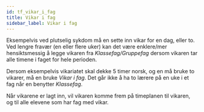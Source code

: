 ```yaml
---
id: tf_vikar_i_fag
title: Vikar i fag
sidebar_label: Vikar i fag
---
```

Eksempelvis ved plutselig sykdom må en sette inn vikar for en dag, eller to. Ved lengre fravær (en eller flere uker) kan det være enklere/mer hensiktsmessig å legge vikaren fra _Klassefag/Gruppefag_ dersom vikaren tar alle timene i faget for hele perioden. 

Dersom eksempelvis vikariatet skal dekke 5 timer norsk, og en må bruke to vikarer, må en bruke _Vikar i fag_. Det går ikke å ha to lærere på en uke i et fag når en benytter _Klassefag_.

Når vikarene er lagt inn, vil vikaren komme frem på timeplanen til vikaren, og til alle elevene som har fag med vikar.
